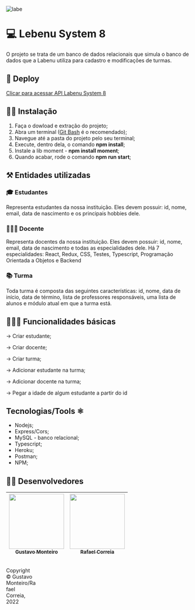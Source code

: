 ![labe](https://user-images.githubusercontent.com/104602579/189521921-9760ddfd-ed7e-4634-9f93-2e3b9fce4fe8.png)

# 💻 Lebenu System 8 
O projeto se trata de um banco de dados relacionais que simula o banco de dados que a Labenu utiliza para cadastro e modificações de turmas.

## 🔗 Deploy 
[Clicar para acessar API Labenu System 8](https://documenter.getpostman.com/view/21557009/2s7YYoAkyD)

## 👨‍💻 Instalação

1. Faça o dowload e extração do projeto;
2. Abra um terminal ([Git Bash](https://git-scm.com/) é o recomendado);
3. Navegue até a pasta do projeto pelo seu terminal;
4. Execute, dentro dela, o comando **npm install**;
5. Instale a lib moment - **npm install moment**;
5. Quando acabar, rode o comando **npm run start**;

## ⚒ Entidades utilizadas 
### 🎓 Estudantes 
Representa estudantes da nossa instituição. Eles devem possuir: id, nome, email, data de nascimento e os principais hobbies dele.

### 👨🏼‍🏫 Docente 
Representa docentes da nossa instituição. Eles devem possuir: id, nome, email, data de nascimento e todas as especialidades dele. Há 7 especialidades: React, Redux, CSS, Testes, Typescript, Programação Orientada a Objetos e Backend

### 📚 Turma 
Toda turma é composta das seguintes características: id, nome, data de início, data de término, lista de professores responsáveis, uma lista de alunos e módulo atual em que a turma está.

## 👨🏼‍💻 Funcionalidades básicas  

→ Criar estudante;

→ Criar docente;

→ Criar turma;

→ Adicionar estudante na turma;

→ Adicionar docente na turma;

→ Pegar a idade de algum estudante a partir do id

## Tecnologias/Tools ⚛️
- Nodejs;
- Express/Cors; 
- MySQL - banco relacional; 
- Typescript; 
- Heroku; 
- Postman; 
- NPM; 

## 🧑‍💻 Desenvolvedores 
<div align="left"> 

| [<img src="https://user-images.githubusercontent.com/60453269/183482401-f2734146-1eb6-4f49-9788-144dae668db4.png" width=150><br><sub> Gustavo Monteiro </sub>](https://www.linkedin.com/in/gustavomonteirodev/) |  [<img src="https://avatars.githubusercontent.com/u/95589176?v=4" width=150><br><sub>Rafael Correia </sub>](https://www.linkedin.com/in/rafaelccorreia/) |
|---|---|

</div> 

<footer>
<p style="float:left; width: 16%;">
Copyright © Gustavo Monteiro/Rafael Correia, 2022
</p>
</footer>
